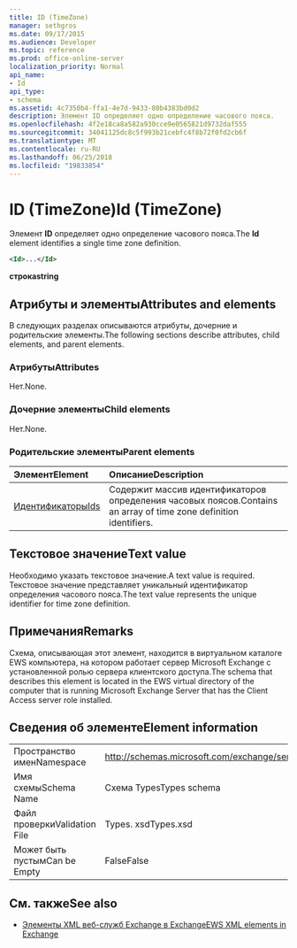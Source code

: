 ```yaml
---
title: ID (TimeZone)
manager: sethgros
ms.date: 09/17/2015
ms.audience: Developer
ms.topic: reference
ms.prod: office-online-server
localization_priority: Normal
api_name:
- Id
api_type:
- schema
ms.assetid: 4c7350b4-ffa1-4e7d-9433-80b4383bd0d2
description: Элемент ID определяет одно определение часового пояса.
ms.openlocfilehash: 4f2e18ca8a582a930cce9e0565821d9732daf555
ms.sourcegitcommit: 34041125dc8c5f993b21cebfc4f8b72f0fd2cb6f
ms.translationtype: MT
ms.contentlocale: ru-RU
ms.lasthandoff: 06/25/2018
ms.locfileid: "19833854"
---
```

# <a name="id-timezone"></a><span data-ttu-id="a4ecb-103">ID (TimeZone)</span><span class="sxs-lookup"><span data-stu-id="a4ecb-103">Id (TimeZone)</span></span>

<span data-ttu-id="a4ecb-104">Элемент **ID** определяет одно определение часового пояса.</span><span class="sxs-lookup"><span data-stu-id="a4ecb-104">The **Id** element identifies a single time zone definition.</span></span> 
  
```xml
<Id>...</Id>
```

 <span data-ttu-id="a4ecb-105">**строка**</span><span class="sxs-lookup"><span data-stu-id="a4ecb-105">**string**</span></span>
## <a name="attributes-and-elements"></a><span data-ttu-id="a4ecb-106">Атрибуты и элементы</span><span class="sxs-lookup"><span data-stu-id="a4ecb-106">Attributes and elements</span></span>

<span data-ttu-id="a4ecb-107">В следующих разделах описываются атрибуты, дочерние и родительские элементы.</span><span class="sxs-lookup"><span data-stu-id="a4ecb-107">The following sections describe attributes, child elements, and parent elements.</span></span>
  
### <a name="attributes"></a><span data-ttu-id="a4ecb-108">Атрибуты</span><span class="sxs-lookup"><span data-stu-id="a4ecb-108">Attributes</span></span>

<span data-ttu-id="a4ecb-109">Нет.</span><span class="sxs-lookup"><span data-stu-id="a4ecb-109">None.</span></span>
  
### <a name="child-elements"></a><span data-ttu-id="a4ecb-110">Дочерние элементы</span><span class="sxs-lookup"><span data-stu-id="a4ecb-110">Child elements</span></span>

<span data-ttu-id="a4ecb-111">Нет.</span><span class="sxs-lookup"><span data-stu-id="a4ecb-111">None.</span></span>
  
### <a name="parent-elements"></a><span data-ttu-id="a4ecb-112">Родительские элементы</span><span class="sxs-lookup"><span data-stu-id="a4ecb-112">Parent elements</span></span>

|<span data-ttu-id="a4ecb-113">**Элемент**</span><span class="sxs-lookup"><span data-stu-id="a4ecb-113">**Element**</span></span>|<span data-ttu-id="a4ecb-114">**Описание**</span><span class="sxs-lookup"><span data-stu-id="a4ecb-114">**Description**</span></span>|
|:-----|:-----|
|[<span data-ttu-id="a4ecb-115">Идентификаторы</span><span class="sxs-lookup"><span data-stu-id="a4ecb-115">Ids</span></span>](ids.md) <br/> |<span data-ttu-id="a4ecb-116">Содержит массив идентификаторов определения часовых поясов.</span><span class="sxs-lookup"><span data-stu-id="a4ecb-116">Contains an array of time zone definition identifiers.</span></span>  <br/> |
   
## <a name="text-value"></a><span data-ttu-id="a4ecb-117">Текстовое значение</span><span class="sxs-lookup"><span data-stu-id="a4ecb-117">Text value</span></span>

<span data-ttu-id="a4ecb-118">Необходимо указать текстовое значение.</span><span class="sxs-lookup"><span data-stu-id="a4ecb-118">A text value is required.</span></span> <span data-ttu-id="a4ecb-119">Текстовое значение представляет уникальный идентификатор определения часового пояса.</span><span class="sxs-lookup"><span data-stu-id="a4ecb-119">The text value represents the unique identifier for time zone definition.</span></span>
  
## <a name="remarks"></a><span data-ttu-id="a4ecb-120">Примечания</span><span class="sxs-lookup"><span data-stu-id="a4ecb-120">Remarks</span></span>

<span data-ttu-id="a4ecb-121">Схема, описывающая этот элемент, находится в виртуальном каталоге EWS компьютера, на котором работает сервер Microsoft Exchange с установленной ролью сервера клиентского доступа.</span><span class="sxs-lookup"><span data-stu-id="a4ecb-121">The schema that describes this element is located in the EWS virtual directory of the computer that is running Microsoft Exchange Server that has the Client Access server role installed.</span></span>
  
## <a name="element-information"></a><span data-ttu-id="a4ecb-122">Сведения об элементе</span><span class="sxs-lookup"><span data-stu-id="a4ecb-122">Element information</span></span>

|||
|:-----|:-----|
|<span data-ttu-id="a4ecb-123">Пространство имен</span><span class="sxs-lookup"><span data-stu-id="a4ecb-123">Namespace</span></span>  <br/> |http://schemas.microsoft.com/exchange/services/2006/types  <br/> |
|<span data-ttu-id="a4ecb-124">Имя схемы</span><span class="sxs-lookup"><span data-stu-id="a4ecb-124">Schema Name</span></span>  <br/> |<span data-ttu-id="a4ecb-125">Схема Types</span><span class="sxs-lookup"><span data-stu-id="a4ecb-125">Types schema</span></span>  <br/> |
|<span data-ttu-id="a4ecb-126">Файл проверки</span><span class="sxs-lookup"><span data-stu-id="a4ecb-126">Validation File</span></span>  <br/> |<span data-ttu-id="a4ecb-127">Types. xsd</span><span class="sxs-lookup"><span data-stu-id="a4ecb-127">Types.xsd</span></span>  <br/> |
|<span data-ttu-id="a4ecb-128">Может быть пустым</span><span class="sxs-lookup"><span data-stu-id="a4ecb-128">Can be Empty</span></span>  <br/> |<span data-ttu-id="a4ecb-129">False</span><span class="sxs-lookup"><span data-stu-id="a4ecb-129">False</span></span>  <br/> |
   
## <a name="see-also"></a><span data-ttu-id="a4ecb-130">См. также</span><span class="sxs-lookup"><span data-stu-id="a4ecb-130">See also</span></span>



- [<span data-ttu-id="a4ecb-131">Элементы XML веб-служб Exchange в Exchange</span><span class="sxs-lookup"><span data-stu-id="a4ecb-131">EWS XML elements in Exchange</span></span>](ews-xml-elements-in-exchange.md)

